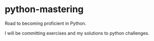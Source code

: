 # python-mastering
Road to becoming proficient in Python.

I will be committing exercises and my solutions to python challenges. 
